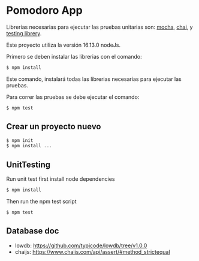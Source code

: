 # Pomodoro App
Librerias necesarias para ejecutar las pruebas unitarias son: [mocha](https://mochajs.org/), [chai](https://www.chaijs.com/api/assert/#method_strictequal), y [testing librery](https://testing-library.com/docs/dom-testing-library/intro).

Este proyecto utiliza la versión 16.13.0 nodeJs.

Primero se deben instalar las librerias con el comando:

```bash
$ npm install
```
Este comando, instalará todas las librerias necesarias para ejecutar las pruebas.

Para correr las pruebas se debe ejecutar el comando:

```bash
$ npm test
```

## Crear un proyecto nuevo

```bash
$ npm init
$ npm install ...
```


## UnitTesting

Run unit test first install node dependencies

```bash
$ npm install
```

Then run the npm test script

```bash
$ npm test
```

## Database doc

+ lowdb: https://github.com/typicode/lowdb/tree/v1.0.0
+ chaijs: https://www.chaijs.com/api/assert/#method_strictequal

